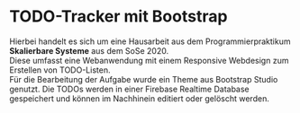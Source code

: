 # TODO-Tracker mit Bootstrap

Hierbei handelt es sich um eine Hausarbeit aus dem Programmierpraktikum **Skalierbare Systeme** aus dem SoSe 2020.  
Diese umfasst eine Webanwendung mit einem Responsive Webdesign zum Erstellen von TODO-Listen.  
Für die Bearbeitung der Aufgabe wurde ein Theme aus Bootstrap Studio genutzt. Die TODOs werden in einer Firebase Realtime Database gespeichert und können im Nachhinein editiert oder gelöscht werden.
